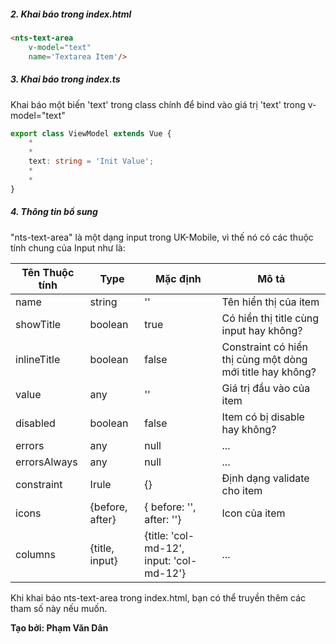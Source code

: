##### 2. Khai báo trong index.html

```html
<nts-text-area
    v-model="text"
    name='Textarea Item'/>
```

##### 3. Khai báo trong index.ts

Khai báo một biến 'text' trong class chính để bind vào giá trị 'text' trong v-model="text"

```ts
export class ViewModel extends Vue {
    *
    *
    text: string = 'Init Value';
    *
    *
}
```
##### 4. Thông tin bổ sung

"nts-text-area" là một dạng input trong UK-Mobile, vì thế nó có các thuộc tính chung của Input như là: 

| Tên Thuộc tính| Type | Mặc định | Mô tả |
| --------------|------| -------- | ------|
| name | string | '' | Tên hiển thị của item |
| showTitle | boolean | true | Có hiển thị title cùng input hay không? |
| inlineTitle | boolean | false | Constraint có hiển thị cùng một dòng mới title hay không? |
| value | any | '' | Giá trị đầu vào của item |
| disabled | boolean | false | Item có bị disable hay không? |
| errors | any | null | ... |
| errorsAlways | any | null | ... |inlineTitle 
| constraint | Irule | {} | Định dạng validate cho item |
| icons | {before, after} | { before: '', after: ''} | Icon của item |
| columns | {title, input} | {title: 'col-md-12', input: 'col-md-12'} | ... |

Khi khai báo nts-text-area trong index.html, bạn có thể truyền thêm các tham số này nếu muốn.  
   
    
**Tạo bởi: Phạm Văn Dân**
